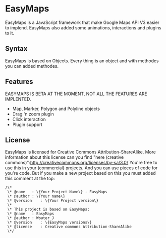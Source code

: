 # EasyMaps
EasyMaps is a JavaScript framework that make Google Maps API V3 easier to implend. EasyMaps also added some animations, interactions and plugins to it.

## Syntax
EasyMaps is based on Objects. Every thing is an object and with methodes you can added methodes.

## Features
EASYMAPS IS BETA AT THE MOMENT, NOT ALL THE FEATURES ARE IMPLENTED.
- Map, Marker, Polygon and Polyline objects
- Drag 'n zoom plugin
- Click interaction
- Plugin support

## License
EasyMaps is licensed for Creative Commons Attribution-ShareAlike. More information about this license can you find "here (creative commons)":http://creativecommons.org/licenses/by-sa/3.0/
You're free to use this in your (commercial) projects. And you can use pieces of code for you're code. But if you make a new project based on this you must added this comment at the top:

	/\*
	 \* @name	: \{Your Project Name\} - EasyMaps
	 \* @author	: \{Your name\}
	 \* @version	: \{Your Project version\}
	 \* 
	 \* This project is based on EasyMaps:
	 \* @name	: EasyMaps
	 \* @author	: Wouter J
	 \* @version	: \{EasyMaps versions\}
	 \* @license	: Creative commons Attribution-ShareAlike
	 \*/
